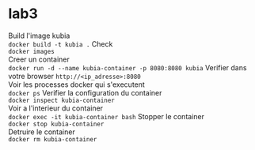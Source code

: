 # lab3
Build l'image kubia  
``docker build -t kubia .``
Check  
``docker images``  
Creer un container  
``docker run -d --name kubia-container -p 8080:8080 kubia``
Verifier dans votre browser 
``http://<ip_adresse>:8080``  
Voir les processes docker qui s'executent  
``docker ps``
Verifier la configuration du container  
``docker inspect kubia-container``  
Voir a l'interieur du container  
``docker exec -it kubia-container bash``
Stopper le container  
``docker stop kubia-container``  
Detruire le container  
``docker rm kubia-container``  
 
 



